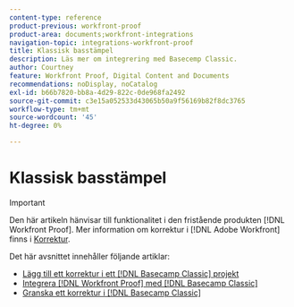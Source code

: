 ```yaml
---
content-type: reference
product-previous: workfront-proof
product-area: documents;workfront-integrations
navigation-topic: integrations-workfront-proof
title: Klassisk basstämpel
description: Läs mer om integrering med Basecemp Classic.
author: Courtney
feature: Workfront Proof, Digital Content and Documents
recommendations: noDisplay, noCatalog
exl-id: b66b7820-bb8a-4d29-822c-0de968fa2492
source-git-commit: c3e15a052533d43065b50a9f56169b82f8dc3765
workflow-type: tm+mt
source-wordcount: '45'
ht-degree: 0%

---
```


# Klassisk basstämpel

>[!IMPORTANT]
>
>Den här artikeln hänvisar till funktionalitet i den fristående produkten [!DNL Workfront Proof]. Mer information om korrektur i [!DNL Adobe Workfront] finns i [Korrektur](../../../review-and-approve-work/proofing/proofing.md).

Det här avsnittet innehåller följande artiklar:

* [Lägg till ett korrektur i ett [!DNL Basecamp Classic] projekt](../../../workfront-proof/wp-integrations/basecamp-classic/add-proof-basecamp-classic.md)
* [Integrera [!DNL Workfront Proof] med [!DNL Basecamp Classic]](../../../workfront-proof/wp-integrations/basecamp-classic/integrate-workfront-proof-basecamp-classic.md)
* [Granska ett korrektur i  [!DNL Basecamp Classic]](../../../workfront-proof/wp-integrations/basecamp-classic/review-proof-basecamp-classic.md)
